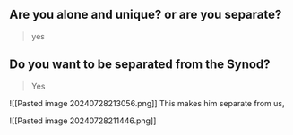 

## Are you alone and unique? or are you separate?
>yes
## Do you want to be separated from the Synod?
>Yes

![[Pasted image 20240728213056.png]]
This makes him separate from us, 

![[Pasted image 20240728211446.png]]